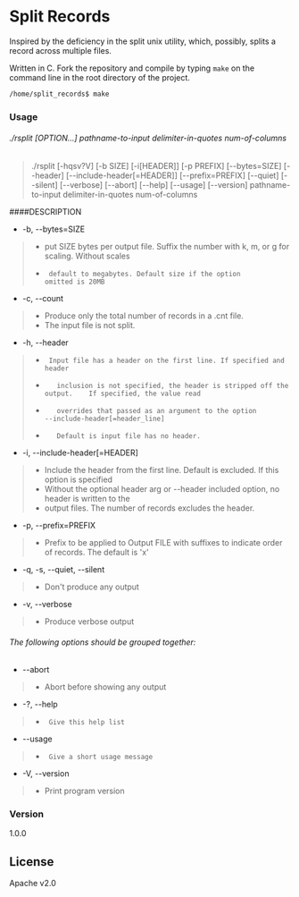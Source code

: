 # Split Records

Inspired by the deficiency in the split unix utility, which, possibly, splits a
record across multiple files.

Written in C. Fork the repository and compile by typing `make` on the command line in the root directory of the project.

```sh
/home/split_records$ make
```
### Usage

###### ./rsplit  [OPTION...]  pathname-to-input delimiter-in-quotes num-of-columns
> ./rsplit [-hqsv?V] [-b SIZE] [-i[HEADER]] [-p PREFIX] [--bytes=SIZE]
            [--header] [--include-header[=HEADER]] [--prefix=PREFIX] [--quiet]
            [--silent] [--verbose] [--abort] [--help] [--usage] [--version]
            pathname-to-input delimiter-in-quotes num-of-columns


####DESCRIPTION 

* -b, --bytes=SIZE          
>*  put SIZE bytes per output file. Suffix the number                           with k, m, or g for scaling. Without scales
>*      default to megabytes. Default size if the option                           omitted is 20MB

*	-c, --count
>*	Produce only the total number of records in a .cnt file.
>*	The input file is not split.

*   -h, --header               
>*      Input file has a header on the first line. If specified and header
>*        inclusion is not specified, the header is stripped off the output. 	If specified, the value read
>*        overrides that passed as an argument to the option        --include-header[=header_line]
>*		  Default is input file has no header.

*   -i, --include-header[=HEADER]   
>*  Include the header from the first line.          Default is excluded. If this option is specified
>*  Without the optional header arg or --header                             included option, no header is written to the
>*  output files. The number of records excludes the                             header. 

*  -p, --prefix=PREFIX        
>*  Prefix to be applied to Output FILE with suffixes                             to indicate order of records.   The default is 'x'

*  -q, -s, --quiet, --silent  
>*  Don't produce any output

*  -v, --verbose              
>*  Produce verbose output

###### The following options should be grouped together:
*   --abort                
>*   Abort before showing any output

*   -?, --help 
>*      Give this help list

*   --usage
>*      Give a short usage message

*   -V, --version              
>*  Print program version

### Version
1.0.0

License
----

Apache v2.0
